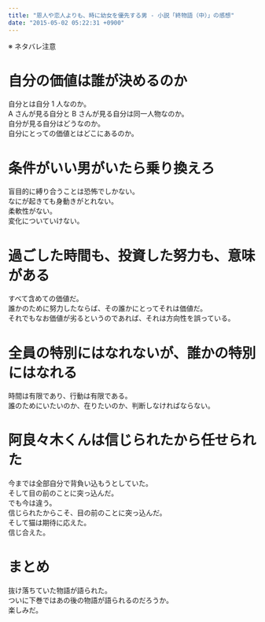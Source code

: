 ```yaml
---
title: "恩人や恋人よりも、時に幼女を優先する男 - 小説「終物語（中）」の感想"
date: "2015-05-02 05:22:31 +0900"
---
```


※ ネタバレ注意

# 自分の価値は誰が決めるのか

自分とは自分 1 人なのか。  
A さんが見る自分と B さんが見る自分は同一人物なのか。  
自分が見る自分はどうなのか。  
自分にとっての価値とはどこにあるのか。

# 条件がいい男がいたら乗り換えろ

盲目的に縛り合うことは恐怖でしかない。  
なにが起きても身動きがとれない。  
柔軟性がない。  
変化についていけない。

# 過ごした時間も、投資した努力も、意味がある

すべて含めての価値だ。  
誰かのために努力したならば、その誰かにとってそれは価値だ。  
それでもなお価値が劣るというのであれば、それは方向性を誤っている。

# 全員の特別にはなれないが、誰かの特別にはなれる

時間は有限であり、行動は有限である。  
誰のためにいたいのか、在りたいのか、判断しなければならない。

# 阿良々木くんは信じられたから任せられた

今までは全部自分で背負い込もうとしていた。  
そして目の前のことに突っ込んだ。  
でも今は違う。  
信じられたからこそ、目の前のことに突っ込んだ。  
そして猫は期待に応えた。  
信じ合えた。

# まとめ

抜け落ちていた物語が語られた。  
ついに下巻ではあの後の物語が語られるのだろうか。  
楽しみだ。
